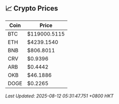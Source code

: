 ## 📈 Crypto Prices

| Coin | Price |
| ---- | ----- |
| BTC | $119000.5115 |
| ETH | $4239.1540 |
| BNB | $806.8011 |
| CRV | $0.9396 |
| ARB | $0.4442 |
| OKB | $46.1886 |
| DOGE | $0.2265 |

_Last Updated: 2025-08-12 05:31:47.751 +0800 HKT_